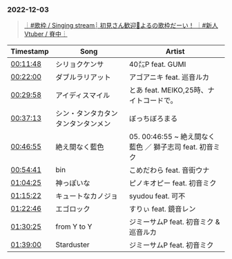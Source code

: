 ### 2022-12-03
> [┊#歌枠 / Singing stream┊ 初見さん歓迎🤍よるの歌枠だーい！ ┊#新人Vtuber / 脊中┊](https://www.youtube.com/watch?v=7tuObx08T6c)

| Timestamp | Song | Artist |
| --- | --- | --- |
| [00:11:48](https://www.youtube.com/watch?v=7tuObx08T6c&t=708s) | シリョクケンサ |  40㍍P feat. GUMI |
| [00:22:00](https://www.youtube.com/watch?v=7tuObx08T6c&t=1320s) | ダブルラリアット |  アゴアニキ feat. 巡音ルカ |
| [00:29:58](https://www.youtube.com/watch?v=7tuObx08T6c&t=1798s) | アイディスマイル |  とあ feat. MEIKO,25時、ナイトコードで。 |
| [00:37:13](https://www.youtube.com/watch?v=7tuObx08T6c&t=2233s) | シン・タンタカタンタンタンタンメン |  ぼっちぼろまる |
| [00:46:55](https://www.youtube.com/watch?v=7tuObx08T6c&t=2815s) | 絶え間なく藍色 | 05. 00:46:55 ~ 絶え間なく藍色 ／ 獅子志司 feat. 初音ミク |
| [00:54:41](https://www.youtube.com/watch?v=7tuObx08T6c&t=3281s) | bin |  こめだわら feat. 音街ウナ |
| [01:04:25](https://www.youtube.com/watch?v=7tuObx08T6c&t=3865s) | 神っぽいな |  ピノキオピー feat. 初音ミク |
| [01:15:22](https://www.youtube.com/watch?v=7tuObx08T6c&t=4522s) | キュートなカノジョ |  syudou feat. 可不 |
| [01:22:46](https://www.youtube.com/watch?v=7tuObx08T6c&t=4966s) | エゴロック |  すりぃ feat. 鏡音レン |
| [01:30:25](https://www.youtube.com/watch?v=7tuObx08T6c&t=5425s) | from Y to Y |  ジミーサムP feat. 初音ミク & 巡音ルカ |
| [01:39:00](https://www.youtube.com/watch?v=7tuObx08T6c&t=5940s) | Starduster |  ジミーサムP feat. 初音ミク |
